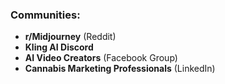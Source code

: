 ### Communities:
- **r/Midjourney** (Reddit)
- **Kling AI Discord**
- **AI Video Creators** (Facebook Group)
- **Cannabis Marketing Professionals** (LinkedIn)

